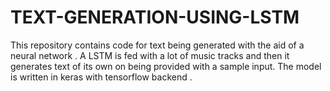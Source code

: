 # TEXT-GENERATION-USING-LSTM

This repository contains code for text being generated with the aid of a neural network .
A LSTM is fed with a lot of music tracks and then it generates text of its own on being provided with a sample input. 
The model is written in keras with tensorflow backend .
